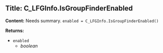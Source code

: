 ## Title: C_LFGInfo.IsGroupFinderEnabled

**Content:**
Needs summary.
`enabled = C_LFGInfo.IsGroupFinderEnabled()`

**Returns:**
- `enabled`
  - *boolean*